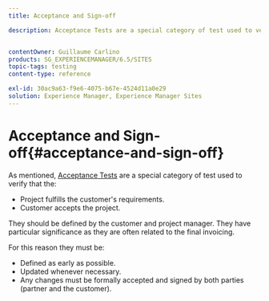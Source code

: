 ```yaml
---
title: Acceptance and Sign-off

description: Acceptance Tests are a special category of test used to verify that the project fulfils the customer's requirements and that the customer accepts the project


contentOwner: Guillaume Carlino
products: SG_EXPERIENCEMANAGER/6.5/SITES
topic-tags: testing
content-type: reference

exl-id: 30ac9a63-f9e6-4075-b67e-4524d11a0e29
solution: Experience Manager, Experience Manager Sites
---
```

# Acceptance and Sign-off{#acceptance-and-sign-off}

As mentioned, [Acceptance Tests](/help/sites-developing/planning.md) are a special category of test used to verify that the:

* Project fulfills the customer's requirements.
* Customer accepts the project.

They should be defined by the customer and project manager. They have particular significance as they are often related to the final invoicing.

For this reason they must be:

* Defined as early as possible.
* Updated whenever necessary.
* Any changes must be formally accepted and signed by both parties (partner and the customer).
